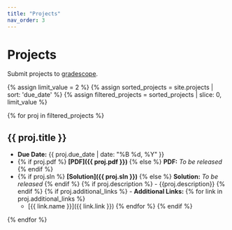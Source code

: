 ```yaml
---
title: "Projects"
nav_order: 3
---
```


# Projects

Submit projects to [gradescope](https://canvas.mit.edu/courses/28217/external_tools/369).

{% assign limit_value = 2 %}  <!-- Set this to the number of projects to display-->
{% assign sorted_projects = site.projects | sort: 'due_date' %}
{% assign filtered_projects = sorted_projects | slice: 0, limit_value %}

<!-- Debugging output -->
<!-- <p>Limit Value: {{ limit_value }}</p>
<p>Total Items: {{ total_items }}</p>
<p>Start Index: {{ start_index }}</p> -->
<!-- <p>Sorted projects:</p>
<pre>{{ sorted_projects | inspect }}</pre> -->
<!-- <p>Filtered projects:</p>
<pre>{{ filtered_projects |inspect }}</pre> -->

{% for proj in filtered_projects %}
## {{ proj.title }}

<!-- - **Release Date:** {{ proj.release_date | date: "%B %d, %Y" }} -->
- **Due Date:** {{ proj.due_date | date: "%B %d, %Y" }}
- {% if proj.pdf %} **[PDF]({{ proj.pdf }})** {% else %} **PDF:** *To be released* {% endif %}
- {% if proj.sln %} **[Solution]({{ proj.sln }})** {% else %} **Solution:** *To be released* {% endif %}
{% if proj.description %} - {{proj.description}} {% endif %}
{% if proj.additional_links %} - **Additional Links:** {% for link in proj.additional_links %} 
    - [{{ link.name }}]({{ link.link }}) {% endfor %} {% endif %}

{% endfor %}

<!-- - {% if proj.gradescope_link %} **[Submit to Gradescope]({{ proj.gradescope_link }})** {% else %} **Submit to Gradescope:** *To be released* {% endif %} -->